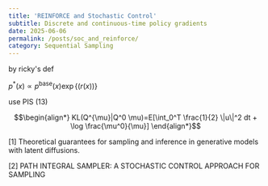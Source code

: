 ```yaml
---
title: 'REINFORCE and Stochastic Control'
subtitle: Discrete and continuous-time policy gradients
date: 2025-06-06
permalink: /posts/soc_and_reinforce/
category: Sequential Sampling
---
```


by ricky's def

$p^*(x)\propto p^{\text{base}}(x)\exp\{(r(x))\}$

use PIS (13)

$$\begin{align*}
KL(Q^{\mu}|Q^0 \mu)=E[\int_0^T \frac{1}{2} \|u\|^2 dt + \log \frac{\mu^0}{\mu}]
\end{align*}$$






[1] Theoretical guarantees for sampling and inference in generative models with latent diffusions.

[2] PATH INTEGRAL SAMPLER: A STOCHASTIC CONTROL APPROACH FOR SAMPLING